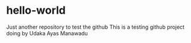 # hello-world
Just another repository to test the github
This is a testing github project doing by Udaka Ayas Manawadu
